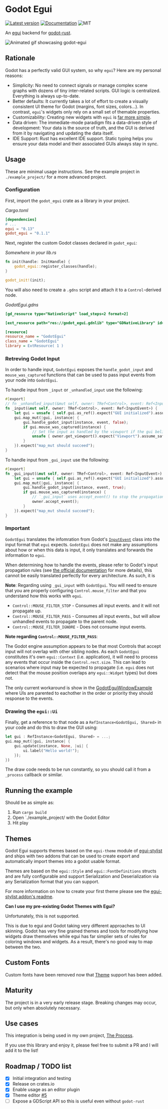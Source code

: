 # Godot Egui

[![Latest version](https://img.shields.io/crates/v/godot_egui.svg)](https://crates.io/crates/godot_egui)
[![Documentation](https://docs.rs/godot_egui/badge.svg)](https://docs.rs/godot_egui)
![MIT](https://img.shields.io/badge/license-MIT-blue.svg)

An [egui](https://github.com/emilk/egui) backend for [godot-rust](https://github.com/godot-rust/godot-rust).

![Animated gif showcasing godot-egui](./resources/showcase.gif)

## Rationale

Godot has a perfectly valid GUI system, so why `egui`? Here are my personal reasons:

- Simplicity: No need to connect signals or manage complex scene graphs with dozens of tiny inter-related scripts. GUI logic is centralized. Everything is always up-to-date.
- Better defaults: It currently takes a lot of effort to create a visually consistent UI theme for Godot (margins, font sizes, colors...). In contrast, `egui`'s widgets only rely on a small set of themable properties.
- Customizability: Creating new widgets with `egui` is [far more simple](https://github.com/emilk/egui/blob/master/egui_demo_lib/src/apps/demo/toggle_switch.rs). 
- Data driven: The immediate-mode paradigm fits a data-driven style of development: Your data is the source of truth, and the GUI is derived from it by navigating and updating the data itself.
- IDE Support: Rust has excellent IDE support. Static typing helps you ensure your data model and their associated GUIs always stay in sync.

## Usage

These are minimal usage instructions. See the example project in `./example_project/` for a more advanced project.

### Configuration

First, import the `godot_egui` crate as a library in your project.

_Cargo.toml_
```toml
[dependencies]
# ...
egui = "0.13"
godot_egui = "0.1.1"
```

Next, register the custom Godot classes declared in `godot_egui`:

_Somewhere in your lib.rs_
```rust
fn init(handle: InitHandle) {
    godot_egui::register_classes(handle);
}

godot_init!(init);
```

You will also need to create a `.gdns` script and attach it to a `Control`-derived node.

_GodotEgui.gdns_
```ini
[gd_resource type="NativeScript" load_steps=2 format=2]

[ext_resource path="res://godot_egui.gdnlib" type="GDNativeLibrary" id=1]

[resource]
resource_name = "GodotEgui"
class_name = "GodotEgui"
library = ExtResource( 1 )
```

### Retreving Godot Input

In order to handle input, `GodotEgui` exposes the `handle_godot_input` and `mouse_was_captured` functions that can be used to pass input events from your node into `GodotEgui`.

To handle input from `_input` or `_unhandled_input` use the following:

```rust
#[export]
// fn _unhandled_input(&mut self, owner: TRef<Control>, event: Ref<InputEvent>) also works.
fn _input(&mut self, owner: TRef<Control>, event: Ref<InputEvent>) {
    let gui = unsafe { self.gui.as_ref().expect("GUI initialized").assume_safe() };
    gui.map_mut(|gui, instance| {
        gui.handle_godot_input(instance, event, false);
        if gui.mouse_was_captured(instance) {
            // Set the input as handled by the viewport if the gui believes that is has been captured.
            unsafe { owner.get_viewport().expect("Viewport").assume_safe().set_input_as_handled() };
        }
    }).expect("map_mut should succeed");
}

```

To handle input from `_gui_input` use the following:

```rust
#[export]
fn _gui_input(&mut self, owner: TRef<Control>, event: Ref<InputEvent>) {
    let gui = unsafe { self.gui.as_ref().expect("GUI initialized").assume_safe() };
    gui.map_mut(|gui, instance| {
        gui.handle_godot_input(instance, event, true);
        if gui.mouse_was_captured(instance) {
            // `_gui_input` uses accept_event() to stop the propagation of events.
            owner.accept_event();
        }
    }).expect("map_mut should succeed");
}
```

### Important

`GodotEgui` translates the infomration from Godot's [`InputEvent`](https://docs.godotengine.org/en/stable/classes/class_inputevent.html#class-inputevent) class into the input format that `egui` expects. `GodotEgui` does not make any assumptions about how or when this data is input, it only translates and forwards the information to `egui`.

When determining how to handle the events, please refer to Godot's input propagation rules (see [the official documentation](https://docs.godotengine.org/en/stable/tutorials/inputs/inputevent.html) for more details), this cannot be easily translated perfectly for every architecture. As such, it is 


**Note**: Regarding using `_gui_input` with `GodotEgui`. You will need to ensure that you are properly configuring `Control.mouse_filter` and that you understand how this works with `egui`.

- `Control::MOUSE_FILTER_STOP` - Consumes all input events. and it will not propagate up.
- `Control::MOUSE_FILTER_PASS` - Consumes all input events., but will allow unhandled events to propagate to the parent node.
- `Control::MOUSE_FILTER_IGNORE` - Does not consume input events.

**Note regarding `Control::MOUSE_FILTER_PASS`**:

The Godot engine assumption appears to be that most Controls that accept input will not overlap with other sibling nodes. As each `GodotEgui` constitutes it's own `egui::Context` (i.e. application), it will need to process any events that occur inside the `Control.rect.size`. This can lead to scenarios where input may be expected to propagate (i.e. `egui` does not detect that the mouse position overlaps any `egui::Widget` types) but does not.

The only current workaround is show in the [GodotEguiWindowExample](example_project/GodotEguiWindowExample.tscn) where UIs are parented to eachother in the order or priority they should response to the events.

### Drawing the `egui::Ui`

Finally, get a reference to that node as a `RefInstance<GodotEgui, Shared>` in your code and do this to draw the GUI using:

```rust
let gui : RefInstance<GodotEgui, Shared> = ...;
gui.map_mut(|gui, instance| {
    gui.update(instance, None, |ui| {
        ui.label("Hello world!");
    });
})
```

The draw code needs to be run constantly, so you should call it from a `_process` callback or similar.

## Running the example

Should be as simple as:

1. Run `cargo build`
2. Open `./example_project/ with the Godot Editor
3. Hit play

## Themes

Godot Egui supports themes based on the `egui-theme` module of [egui-stylist](https://github.com/jacobsky/egui-stylist/) and ships with two addons that can be used to create export and automatically import themes into a godot usable format.

Themes are based on the `egui::Style` and `egui::FontDefinitions` structs and are fully configurable and support Serialization and Deserialization via any Serialization format that you can support.

For more information on how to create your first theme please see the [egui-stylist addon's readme](./egui_stylist_addon/README.md).

**Can I use my pre-existing Godot Themes with Egui?**

Unfortunately, this is not supported.

This is due to egui and Godot taking very different approaches to UI skinning. Godot has very fine grained themes and tools for modifying how widgets draw themselves while egui has far simplier sets of rules for coloring windows and widgets. As a result, there's no good way to map between the two.

## Custom Fonts

Custom fonts have been removed now that [Theme](#themes) support has been added.

## Maturity

The project is in a very early release stage. Breaking changes may occur, but only when absolutely necessary. 

## Use cases

This integration is being used in my own project, [The Process](https://twitter.com/PlayTheProcess/status/1417774452012724226).

If you use this library and enjoy it, please feel free to submit a PR and I will add it to the list!

## Roadmap / TODO list

- [x] Initial integration and testing
- [x] Release on crates.io
- [x] Enable usage as an editor plugin
- [x] Theme editor [#5](https://github.com/setzer22/godot-egui/issues/5)
- [ ] Expose a GDScript API so this is useful even without `godot-rust`

